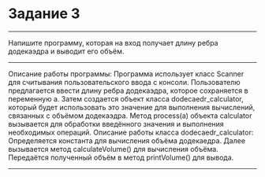 # Задание 3
***
Напишите программу, которая на вход получает длину ребра додекаэдра и выводит его объём.
***
Описание работы программы: Программа использует класс Scanner для считывания пользовательского ввода с консоли.
Пользователю предлагается ввести длину ребра додекаэдра, которое сохраняется в переменную a.
Затем создается объект класса dodecaedr_calculator, который будет использовать это значение для выполнения вычислений, связанных с объёмом додекаэдра.
Метод process(a) объекта calculator вызывается для обработки введённого значения и выполнения необходимых операций.
Описание работы класса dodecaedr_calculator: 
Определяется константа для вычисления объёма додекаедра.
Далее вызывается метод calculateVolume() для вычисления объёма.
Передаётся полученный объём в метод printVolume() для вывода.
***